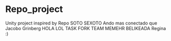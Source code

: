 # Repo_project
Unity project inspired by Repo SOTO SEXOTO
Ando mas conectado que Jacobo Grinberg
HOLA LOL TASK FORK TEAM MEMEHR BELIKEADA
Regina :)
